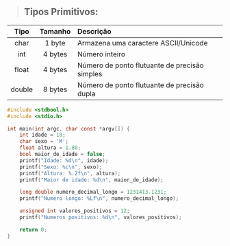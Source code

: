 > ## Tipos Primitivos:

|  Tipo  |  Tamanho | Descrição |
|:------:|:--------:|:---------|
| char   | 1 byte   | Armazena uma caractere ASCII/Unicode |
| int    | 4 bytes  | Número inteiro |
| float  | 4 bytes  | Número de ponto flutuante de precisão simples |
| double | 8 bytes  | Número de ponto flutuante de precisão dupla |

```c
#include <stdbool.h>
#include <stdio.h>

int main(int argc, char const *argv[]) {
    int idade = 10;
    char sexo = 'M';
    float altura = 1.80;
    bool maior_de_idade = false;
    printf("Idade: %d\n", idade);
    printf("Sexo: %c\n", sexo);
    printf("Altura: %.2f\n", altura);
    printf("Maior de idade: %d\n", maior_de_idade);

    long double numero_decimal_longo = 1231413.1231;
    printf("Numero longo: %Lf\n", numero_decimal_longo);

    unsigned int valores_positivos = 12;
    printf("Numeros positivos: %d\n", valores_positivos);

    return 0;
}
```

